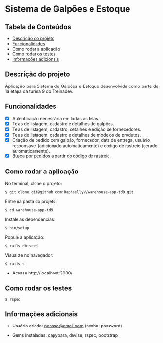 # Sistema de Galpões e Estoque

## Tabela de Conteúdos
  * [Descrição do projeto](#descrição-do-projeto)
  * [Funcionalidades](#funcionalidades)
  * [Como rodar a aplicação](#como-rodar-a-aplicação)
  * [Como rodar os testes](#como-rodar-os-testes)
  * [Informações adicionais](#informações-adicionais)

## Descrição do projeto

<p align = "justify"> Aplicação para Sistema de Galpões e Estoque desenvolvida como parte da 1a etapa da turma 9 do Treinadev. </p>

## Funcionalidades

- [X] Autenticação necessária em todas as telas.
- [X] Telas de listagem, cadastro e detalhes de galpões.
- [X] Telas de listagem, cadastro, detalhes e edição de fornecedores.
- [X] Telas de listagem, cadastro e detalhes de modelos de produtos.
- [X] Criação de pedido com galpão, fornecedor, data de entrega, usuário responsável (adicionado automaticamente) e código de rastreio (gerado automaticamente).
- [X] Busca por pedidos a partir do código de rastreio.

## Como rodar a aplicação

<p align = "justify"> No terminal, clone o projeto: </p>

```
$ git clone git@github.com:RaphaellyV/warehouse-app-td9.git
```

<p align = "justify"> Entre na pasta do projeto: </p>

```
$ cd warehouse-app-td9
```

<p align = "justify"> Instale as dependencias: </p>

```
$ bin/setup
```

<p align = "justify"> Popule a aplicação: </p>

```
$ rails db:seed
```

<p align = "justify"> Visualize no navegador: </p>

```
$ rails s
```

* Acesse http://localhost:3000/

## Como rodar os testes

```
$ rspec
```

## Informações adicionais

* Usuário criado: pessoa@email.com (senha: password)

* Gems instaladas: capybara, devise, rspec, bootstrap
